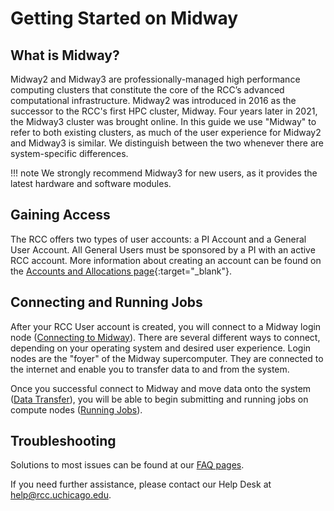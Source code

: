 # Getting Started on Midway
<!-- From these links:
https://rcc.uchicago.edu/accounts-allocations -->

## What is Midway?
Midway2 and Midway3 are professionally-managed high performance computing clusters that constitute the core of the RCC’s advanced computational infrastructure. Midway2 was introduced in 2016 as the successor to the RCC's first HPC cluster, Midway. Four years later in 2021, the Midway3 cluster was brought online. In this guide we use "Midway" to refer to both existing clusters, as much of the user experience for Midway2 and Midway3 is similar. We distinguish between the two whenever there are system-specific differences.  

!!! note
    We strongly recommend Midway3 for new users, as it provides the latest hardware and software modules.

## Gaining Access
The RCC offers two types of user accounts: a PI Account and a General User Account. All General Users must be sponsored by a PI with an active RCC account. More information about creating an account can be found on the [Accounts and Allocations page](https://rcc.uchicago.edu/accounts-allocations){:target="_blank"}.

## Connecting and Running Jobs
After your RCC User account is created, you will connect to a Midway login node ([Connecting to Midway](midway_connecting.md)). There are several different ways to connect, depending on your operating system and desired user experience. Login nodes are the "foyer" of the Midway supercomputer. They are connected to the internet and enable you to transfer data to and from the system. 

Once you successful connect to Midway and move data onto the system ([Data Transfer](midway_data_transfer.md)), you will be able to begin submitting and running jobs on compute nodes ([Running Jobs](midway_jobs_overview.md)).

## Troubleshooting

Solutions to most issues can be found at our [FAQ pages](../FAQ/accounts_and_allocations_faq.md).

If you need further assistance, please contact our Help Desk at [help@rcc.uchicago.edu](mailto:help@rcc.uchicago.edu).
